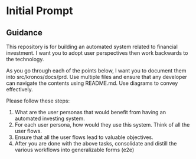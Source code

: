# Initial Prompt

## Guidance
This repository is for building an automated system related to financial investment.
I want you to adopt user perspectives then work backwards to the technology.

As you go through each of the points below, I want you to document them into src/kronos/docs/prd. 
Use multiple files and ensure that any developer can navigate the contents using README.md. 
Use diagrams to convey effectively.

Please follow these steps:
1. What are the user personas that would benefit from having an automated investing system.
2. For each user persona, how would they use this system. Think of all the user flows.
3. Ensure that all the user flows lead to valuable objectives.
4. After you are done with the above tasks, consolidate and distill the various workflows into generalizable forms (e2e) 
